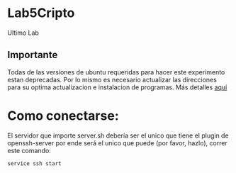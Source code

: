# Lab5Cripto
Ultimo Lab

## Importante
Todas de las versiones de ubuntu requeridas para hacer este experimento estan deprecadas.
Por lo mismo es necesario actualizar las direcciones para su optima actualizacion e instalacion de programas.
Más detalles [aquí](https://help.ubuntu.com/community/EOLUpgrades)

# Como conectarse:

El servidor que importe server.sh debería ser el unico que tiene el plugin de openssh-server por ende será el unico que puede (por favor, hazlo), correr este comando:
```
service ssh start
```
